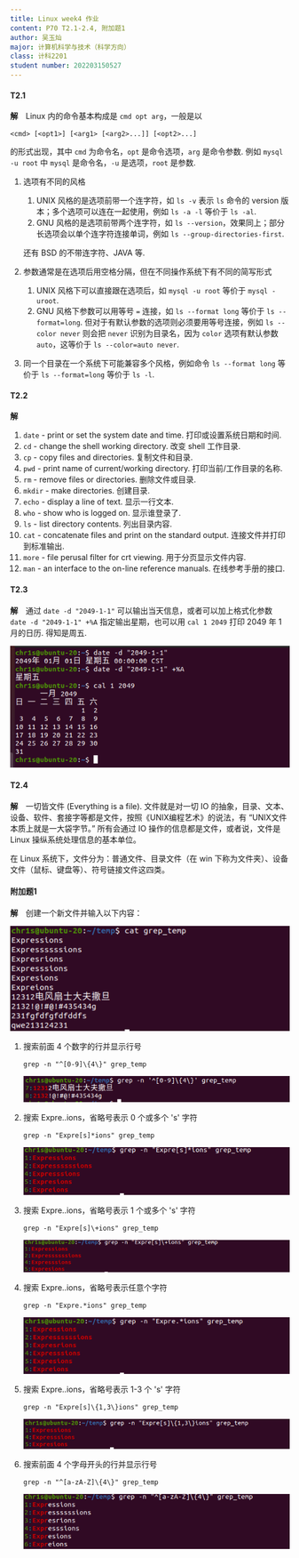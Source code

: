 ```yaml
---
title: Linux week4 作业
content: P70 T2.1-2.4, 附加题1
author: 吴玉灿
major: 计算机科学与技术（科学方向）
class: 计科2201
student number: 202203150527
---
```


#### T2.1

**解**&emsp;Linux 内的命令基本构成是 `cmd opt arg`，一般是以

```shell
<cmd> [<opt1>] [<arg1> [<arg2>...]] [<opt2>...]
```

的形式出现，其中 `cmd` 为命令名，`opt` 是命令选项，`arg` 是命令参数. 例如 `mysql -u root` 中 `mysql` 是命令名，`-u` 是选项，`root` 是参数.

1. 选项有不同的风格
   1. UNIX 风格的是选项前带一个连字符，如 `ls -v` 表示 `ls` 命令的 version 版本；多个选项可以连在一起使用，例如 `ls -a -l` 等价于 `ls -al`.
   2. GNU 风格的是选项前带两个连字符，如 `ls --version`，效果同上；部分长选项会以单个连字符连接单词，例如 `ls --group-directories-first`.

   还有 BSD 的不带连字符、JAVA 等.
2. 参数通常是在选项后用空格分隔，但在不同操作系统下有不同的简写形式
   1. UNIX 风格下可以直接跟在选项后，如 `mysql -u root` 等价于 `mysql -uroot`.
   2. GNU 风格下参数可以用等号 `=` 连接，如 `ls --format long` 等价于 `ls --format=long`. 但对于有默认参数的选项则必须要用等号连接，例如 `ls --color never` 则会把 `never` 识别为目录名，因为 `color` 选项有默认参数 `auto`，这等价于 `ls --color=auto never`.
3. 同一个目录在一个系统下可能兼容多个风格，例如命令 `ls --format long` 等价于 `ls --format=long` 等价于 `ls -l`.

#### T2.2

**解**&emsp;

1. `date` - print or set the system date and time. 打印或设置系统日期和时间.
2. `cd` - change the shell working directory. 改变 shell 工作目录.
3. `cp` - copy files and directories. 复制文件和目录.
4. `pwd` - print name of current/working directory. 打印当前/工作目录的名称.
5. `rm` - remove files or directories. 删除文件或目录.
6. `mkdir` - make directories. 创建目录.
7. `echo` - display a line of text. 显示一行文本.
8. `who` - show who is logged on. 显示谁登录了.
9. `ls` - list directory contents. 列出目录内容.
10. `cat` - concatenate files and print on the standard output. 连接文件并打印到标准输出.
11. `more` - file perusal filter for crt viewing. 用于分页显示文件内容.
12. `man` - an interface to the on-line reference manuals. 在线参考手册的接口.

#### T2.3

**解**&emsp;通过 `date -d "2049-1-1"` 可以输出当天信息，或者可以加上格式化参数 `date -d "2049-1-1" +%A` 指定输出星期，也可以用 `cal 1 2049` 打印 2049 年 1 月的日历. 得知是周五.

![alt text](image.png)

#### T2.4

**解**&emsp;一切皆文件 (Everything is a file). 文件就是对一切 IO 的抽象，目录、文本、设备、软件、套接字等都是文件，按照《UNIX编程艺术》的说法，有 “UNIX文件本质上就是一大袋字节。” 所有会通过 IO 操作的信息都是文件，或者说，文件是 Linux 操纵系统处理信息的基本单位。

在 Linux 系统下，文件分为：普通文件、目录文件（在 win 下称为文件夹）、设备文件（鼠标、键盘等）、符号链接文件这四类。

#### 附加题1

**解**&emsp;创建一个新文件并输入以下内容：

![alt text](image-1.png)

1. 搜索前面 4 个数字的行并显示行号

    ```shell
    grep -n "^[0-9]\{4\}" grep_temp
    ```

    ![alt text](image-2.png)

2. 搜索 Expre..ions，省略号表示 0 个或多个 's' 字符

    ```shell
    grep -n "Expre[s]*ions" grep_temp
    ```

    ![alt text](image-3.png)

3. 搜索 Expre..ions，省略号表示 1 个或多个 's' 字符

    ```shell
    grep -n "Expre[s]\+ions" grep_temp
    ```

    ![alt text](image-4.png)

4. 搜索 Expre..ions，省略号表示任意个字符

    ```shell
    grep -n "Expre.*ions" grep_temp
    ```

    ![alt text](image-5.png)

5. 搜索 Expre..ions，省略号表示 1-3 个 's' 字符

    ```shell
    grep -n "Expre[s]\{1,3\}ions" grep_temp
    ```

    ![alt text](image-6.png)

6. 搜索前面 4 个字母开头的行并显示行号

    ```shell
    grep -n "^[a-zA-Z]\{4\}" grep_temp
    ```

    ![alt text](image-7.png)
